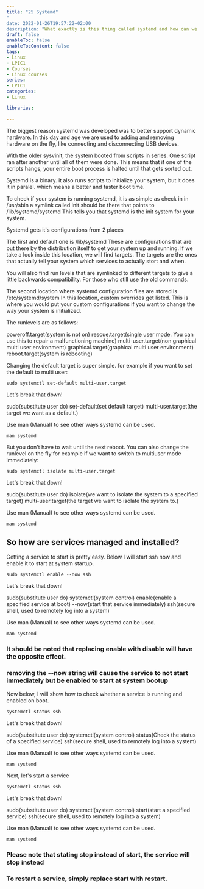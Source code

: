 ```yaml
---
title: "25 Systemd"
"
date: 2022-01-26T19:57:22+02:00
description: "What exactly is this thing called systemd and how can we use it?"
draft: false
enableToc: false
enableTocContent: false
tags:
- Linux
- LPIC1
- Courses
- Linux courses
series:
- LPIC1
categories:
- Linux

libraries:

---
```


The biggest reason systemd was developed was to better support dynamic hardware.
In this day and age we are used to adding and removing hardware on the fly, like connecting and disconnecting USB devices.

With the older sysvinit, the system booted from scripts in series.
One script ran after another until all of them were done.
This means that if one of the scripts hangs, your entire boot process is halted until that gets sorted out.

Systemd is a binary. it also runs scripts to initialize your system, but it does it in paralel. which means a better and faster boot time. 

To check if your system is running systemd, it is as simple as check in in /usr/sbin
a symlink called init should be there that points to /lib/systemd/systemd
This tells you that systemd is the init system for your system.

Systemd gets it's configurations from 2 places

The first and default one is /lib/systemd
These are configurations that are put there by the distribution itself to get your system up and running.
If we take a look inside this location, we will find targets. The targets are the ones that actually tell your system which services to actually stort and when.

You will also find run levels that are symlinked to different targets to give a little backwards compatibility. For those who still use the old commands.

The second location where systemd configuration files are stored is /etc/systemd/system
In this location, custom overrides get listed.
This is where you would put your custom configurations if you want to change the way your system is initialized.

The runlevels are as follows:

poweroff.target(system is not on)
rescue.target(single user mode. You can use this to repair a malfunctioning machine)
multi-user.target(non graphical multi user environment)
graphical.target(graphical multi user environment)
reboot.target(system is rebooting)

Changing the default target is super simple.
for example if you want to set the default to multi user:

```
sudo systemctl set-default multi-user.target
```

Let's break that down!

sudo(substitute user do) set-default(set default target) multi-user.target(the target we want as a default.)

Use man (Manual) to see other ways systemd can be used.

```
man systemd
```

But you don't have to wait until the next reboot.
You can also change the runlevel on the fly
for example if we want to switch to multiuser mode immediately:

```
sudo systemctl isolate multi-user.target
```

Let's break that down!

sudo(substitute user do) isolate(we want to isolate the system to a specified target) multi-user.target(the target we want to isolate the system to.)

Use man (Manual) to see other ways systemd can be used.

```
man systemd
```

## So how are services managed and installed?

Getting a service to start is pretty easy. Below I will start ssh now and enable it to start at system startup.

```
sudo systemctl enable --now ssh
```

Let's break that down!

sudo(substitute user do) systemctl(system control) enable(enable a specified service at boot) --now(start that service immediately) ssh(secure shell, used to remotely log into a system)

Use man (Manual) to see other ways systemd can be used.

```
man systemd
```

### It should be noted that replacing enable with disable will have the opposite effect.

### removing the --now string will cause the service to not start immediately but be enabled to start at system bootup

Now below, I will show how to check whether a service is running and enabled on boot.

```
systemctl status ssh
```

Let's break that down!

sudo(substitute user do) systemctl(system control) status(Check the status of a specified service) ssh(secure shell, used to remotely log into a system)

Use man (Manual) to see other ways systemd can be used.

```
man systemd
```

Next, let's start a service

```
systemctl status ssh
```

Let's break that down!

sudo(substitute user do) systemctl(system control) start(start a specified service) ssh(secure shell, used to remotely log into a system)

Use man (Manual) to see other ways systemd can be used.

```
man systemd
```

### Please note that stating stop instead of start, the service will stop instead

### To restart a service, simply replace start with restart.
